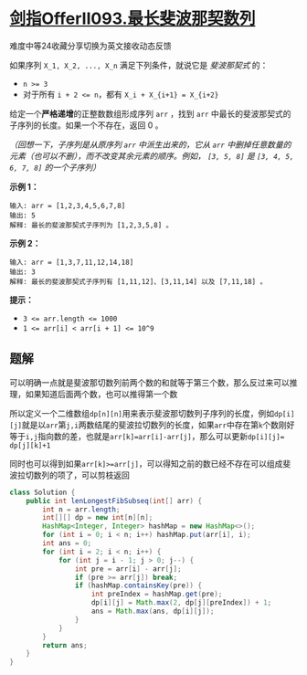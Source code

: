 # [剑指OfferII093.最长斐波那契数列](https://leetcode-cn.com/problems/Q91FMA/)

难度中等24收藏分享切换为英文接收动态反馈

如果序列 `X_1, X_2, ..., X_n` 满足下列条件，就说它是 *斐波那契式* 的：

- `n >= 3`
- 对于所有 `i + 2 <= n`，都有 `X_i + X_{i+1} = X_{i+2}`

给定一个**严格递增**的正整数数组形成序列 `arr` ，找到 `arr` 中最长的斐波那契式的子序列的长度。如果一个不存在，返回 0 。

*（回想一下，子序列是从原序列 `arr` 中派生出来的，它从 `arr` 中删掉任意数量的元素（也可以不删），而不改变其余元素的顺序。例如， `[3, 5, 8]` 是 `[3, 4, 5, 6, 7, 8]` 的一个子序列）*

 



**示例 1：**

```
输入: arr = [1,2,3,4,5,6,7,8]
输出: 5
解释: 最长的斐波那契式子序列为 [1,2,3,5,8] 。
```

**示例 2：**

```
输入: arr = [1,3,7,11,12,14,18]
输出: 3
解释: 最长的斐波那契式子序列有 [1,11,12]、[3,11,14] 以及 [7,11,18] 。
```

 

**提示：**

- `3 <= arr.length <= 1000`
- `1 <= arr[i] < arr[i + 1] <= 10^9`

## 题解

可以明确一点就是斐波那切数列前两个数的和就等于第三个数，那么反过来可以推理，如果知道后面两个数，也可以推得第一个数

所以定义一个二维数组`dp[n][n]`用来表示斐波那切数列子序列的长度，例如`dp[i][j]`就是以`arr`第`j,i`两数结尾的斐波拉切数列的长度，如果`arr`中存在第`k`个数刚好等于`i,j`指向数的差，也就是`arr[k]=arr[i]-arr[j]`，那么可以更新`dp[i][j]= dp[j][k]+1`

同时也可以得到如果`arr[k]>=arr[j]`，可以得知之前的数已经不存在可以组成斐波拉切数列的项了，可以剪枝返回

```java
class Solution {
    public int lenLongestFibSubseq(int[] arr) {
        int n = arr.length;
        int[][] dp = new int[n][n];
        HashMap<Integer, Integer> hashMap = new HashMap<>();
        for (int i = 0; i < n; i++) hashMap.put(arr[i], i);
        int ans = 0;
        for (int i = 2; i < n; i++) {
            for (int j = i - 1; j > 0; j--) {
                int pre = arr[i] - arr[j];
                if (pre >= arr[j]) break;
                if (hashMap.containsKey(pre)) {
                    int preIndex = hashMap.get(pre);
                    dp[i][j] = Math.max(2, dp[j][preIndex]) + 1;
                    ans = Math.max(ans, dp[i][j]);
                }
            }
        }
        return ans;
    }
}
```

